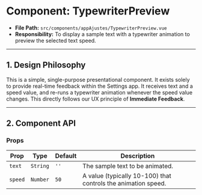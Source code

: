 # Component: TypewriterPreview

- **File Path:** `src/components/appAjustes/TypewriterPreview.vue`
- **Responsibility:** To display a sample text with a typewriter animation to preview the selected text speed.

---

## 1. Design Philosophy

This is a simple, single-purpose presentational component. It exists solely to provide real-time feedback within the Settings app. It receives text and a speed value, and re-runs a typewriter animation whenever the speed value changes. This directly follows our UX principle of **Immediate Feedback**.

---

## 2. Component API

### Props

| Prop    | Type     | Default | Description                                                      |
| ------- | -------- | ------- | ---------------------------------------------------------------- |
| `text`  | `String` | `''`    | The sample text to be animated.                                  |
| `speed` | `Number` | `50`    | A value (typically 10-100) that controls the animation speed.    |

